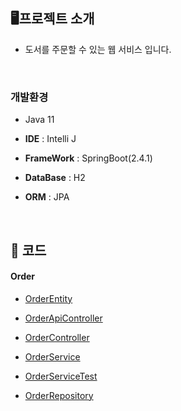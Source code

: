 
## **🖥️**프로젝트 소개

- 도서를 주문할 수 있는 웹 서비스 입니다.
  
<br>  

### 개발환경

- Java 11

- **IDE** : Intelli J

- **FrameWork** : SpringBoot(2.4.1)

- **DataBase** : H2

- **ORM** : JPA
  
<br> 

## **📌** 코드

#### Order

- [OrderEntity](jpashop/src/main/java/jpabook/jpashop/domain/Order.java)

- [OrderApiController](jpashop/src/main/java/jpabook/jpashop/api/OrderSimpleApiController.java)
  
- [OrderController](jpashop/src/main/java/jpabook/jpashop/controller/OrderController.java)

- [OrderService](jpashop/src/main/java/jpabook/jpashop/service/OrderService.java)

- [OrderServiceTest](jpashop/src/test/java/jpabook/jpashop/service/OrderServiceTest.java)

- [OrderRepository](jpashop/src/main/java/jpabook/jpashop/repository/OrderRepository.java)




